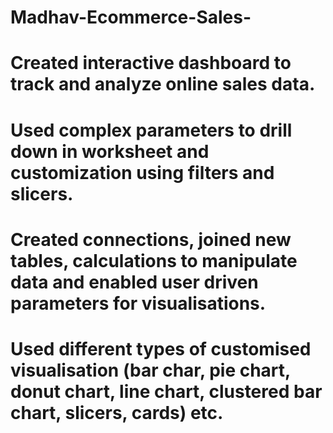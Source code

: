 # Madhav-Ecommerce-Sales-
# Created interactive dashboard to track and analyze online sales data.
# Used complex parameters to drill down in worksheet and customization using filters and slicers. 
# Created connections, joined new tables, calculations to manipulate data and enabled user driven parameters for visualisations. 
# Used different types of customised visualisation (bar char, pie chart, donut chart, line chart, clustered bar chart, slicers, cards) etc.  


